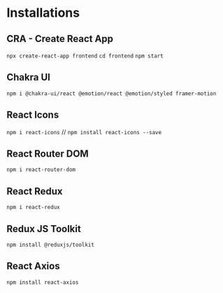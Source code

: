 # Installations

## CRA - Create React App

`npx create-react-app frontend`
`cd frontend`
`npm start`

## Chakra UI

`npm i @chakra-ui/react @emotion/react @emotion/styled framer-motion`

## React Icons

`npm i react-icons` // `npm install react-icons --save`

## React Router DOM

`npm i react-router-dom`

## React Redux

`npm i react-redux`

## Redux JS Toolkit

`npm install @reduxjs/toolkit`

## React Axios
`npm install react-axios`
